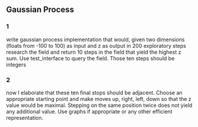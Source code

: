 ## Gaussian Process
### 1
write gaussian process implementation that would, given two dimensions (floats from -100 to 100) as input and z as output in 200 exploratory steps research the field and return 10 steps in the field that yield the highest z sum. Use test_interface to query the field. Those ten steps should be integers

### 2
now I elaborate that these ten final stops should be adjacent. Choose an appropriate starting point and make moves up, right, left, down so that the z value would be maximal. Stepping on the same position twice does not yield any additional value. Use graphs if appropriate or any other efficient representation.